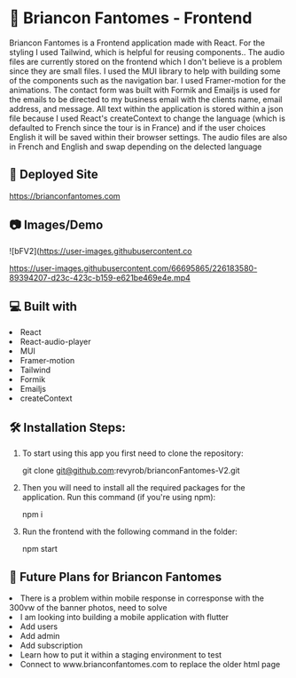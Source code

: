 # 👻 Briancon Fantomes -  Frontend 
Briancon Fantomes is a Frontend application made with React.  For the styling I used Tailwind, which is helpful for reusing components..  The audio files are currently stored on the frontend which I don't believe is a problem since they are small files.  I used the MUI library to help with building some of the components such as the navigation bar.  I used Framer-motion for the animations.  The contact form was built with Formik and Emailjs is used for the emails to be directed to my business email with the clients name, email address, and message.  All text within the application is stored within a json file because I used React's createContext to change the language (which is defaulted to French since the tour is in France) and if the user choices English it will be saved within their browser settings. The audio files are also in French and English and swap depending on the delected language

## 🚀 Deployed Site
https://brianconfantomes.com

## 📷 Images/Demo
![bFV2](https://user-images.githubusercontent.co

https://user-images.githubusercontent.com/66695865/226183580-89394207-d23c-423c-b159-e621be469e4e.mp4


## 💻 Built with
<li>React</li>
<li>React-audio-player</li>
<li>MUI</li>
<li>Framer-motion</li>
<li>Tailwind</li>
<li>Formik</li>
<li>Emailjs</li>
<li>createContext</li>

## 🛠️ Installation Steps:
1. To start using this app you first need to clone the repository:

    git clone git@github.com:revyrob/brianconFantomes-V2.git

2. Then you will need to install all the required packages for the application. Run this command (if you're using npm):

    npm i

3. Run the frontend with the following command in the folder:

    npm start
    

## 🔮 Future Plans for Briancon Fantomes

<li>There is a problem within mobile response in corresponse with the 300vw of the banner photos, need to solve</li>
<li>I am looking into building a mobile application with flutter</li>
<li>Add users</li>
<li>Add admin</li>
<li>Add subscription</li>
<li>Learn how to put it within a staging environment to test</li>
<li>Connect to www.brianconfantomes.com to replace the older html page</li>

